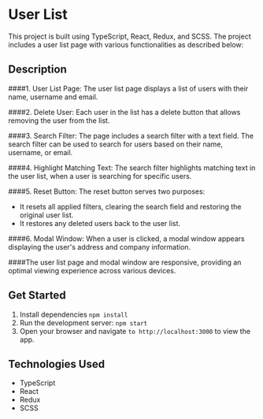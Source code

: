 # User List

This project is built using TypeScript, React, Redux, and SCSS. 
The project includes a user list page with various functionalities as described below:

## Description

####1. User List Page: 
The user list page displays a list of users with their name, username and email.

####2. Delete User:
Each user in the list has a delete button that allows removing the user from the list.

####3. Search Filter:
The page includes a search filter with a text field. 
The search filter can be used to search for users based on their name, username, or email.

####4. Highlight Matching Text:
The search filter highlights matching text in the user list, when a user is searching for specific users.

####5. Reset Button:
The reset button serves two purposes:

- It resets all applied filters, clearing the search field and restoring the original user list.
- It restores any deleted users back to the user list.

####6. Modal Window:
When a user is clicked, a modal window appears displaying the user's address and company information.


####The user list page and modal window are responsive, providing an optimal viewing experience across various devices.


## Get Started

1. Install dependencies `npm install`
2. Run the development server: `npm start`
3. Open your browser and navigate `to http://localhost:3000` to view the app.

## Technologies Used
* TypeScript
* React
* Redux
* SCSS
